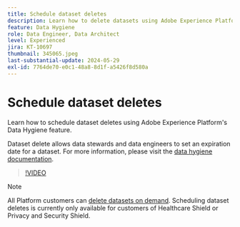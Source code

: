 ```yaml
---
title: Schedule dataset deletes
description: Learn how to delete datasets using Adobe Experience Platform's Data Hygiene feature.
feature: Data Hygiene
role: Data Engineer, Data Architect
level: Experienced
jira: KT-10697
thumbnail: 345065.jpeg
last-substantial-update: 2024-05-29
exl-id: 7764de70-e0c1-48a8-8d1f-a5426f8d580a
---
```

# Schedule dataset deletes

Learn how to schedule dataset deletes using Adobe Experience Platform's Data Hygiene feature. 

Dataset delete allows data stewards and data engineers to set an expiration date for a dataset. For more information, please visit the [data hygiene documentation](https://experienceleague.adobe.com/docs/experience-platform/hygiene/home.html).


>[!VIDEO](https://video.tv.adobe.com/v/345065?learn=on)

>[!NOTE]
>
> All Platform customers can [delete datasets on demand](https://experienceleague.adobe.com/docs/experience-platform/catalog/datasets/user-guide.html#delete). Scheduling dataset deletes is currently only available for customers of Healthcare Shield or Privacy and Security Shield.
